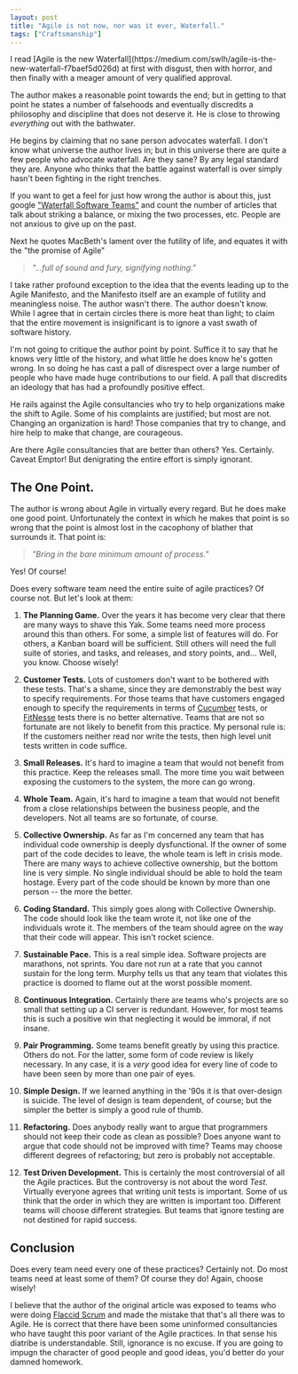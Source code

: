 ```yaml
---
layout: post
title: "Agile is not now, nor was it ever, Waterfall."
tags: ["Craftsmanship"]
---
```

<meta http-equiv="refresh" content="3; url=http://blog.8thlight.com/uncle-bob/2015/10/16/agile-and-waterfall.html" />
I read [Agile is the new Waterfall](https://medium.com/swlh/agile-is-the-new-waterfall-f7baef5d026d) at first with disgust, then with horror, and then finally with a meager amount of very qualified approval.  

The author makes a reasonable point towards the end; but in getting to that point he states a number of falsehoods and eventually discredits a philosophy and discipline that does not deserve it.  He is close to throwing _everything_ out with the bathwater.

He begins by claiming that no sane person advocates waterfall.  I don't know what universe the author lives in; but in this universe there are quite a few people who advocate waterfall.  Are they sane?  By any legal standard they are.  Anyone who thinks that the battle against waterfall is over simply hasn't been fighting in the right trenches.  

If you want to get a feel for just how wrong the author is about this, just google ["Waterfall Software Teams"](http://bfy.tw/2KPj) and count the number of articles that talk about striking a balance, or mixing the two processes, etc.   People are not anxious to give up on the past. 

Next he quotes MacBeth's lament over the futility of life, and equates it with the "the promise of Agile"

>_"...full of sound and fury, signifying nothing."_

I take rather profound exception to the idea that the events leading up to the Agile Manifesto, and the Manifesto itself are an example of futility and meaningless noise.  The author wasn't there.  The author doesn't know.  While I agree that in certain circles there is more heat than light; to claim that the entire movement is insignificant is to ignore a vast swath of software history.  

I'm not going to critique the author point by point.  Suffice it to say that he knows very little of the history, and what little he does know he's gotten wrong.  In so doing he has cast a pall of disrespect over a large number of people who have made huge contributions to our field.  A pall that discredits an ideology that has had a profoundly positive effect.

He rails against the Agile consultancies who try to help organizations make the shift to Agile.  Some of his complaints are justified; but most are not.  Changing an organization is hard!  Those companies that try to change, and hire help to make that change, are courageous.  

Are there Agile consultancies that are better than others?  Yes.  Certainly.  Caveat Emptor!  But denigrating the entire effort is simply ignorant.  

## The One Point.

The author is wrong about Agile in virtually every regard.  But he does make one good point.  Unfortunately the context in which he makes that point is so wrong that the point is almost lost in the cacophony of blather that surrounds it.  That point is:

>_"Bring in the bare minimum amount of process."_ 

Yes!  Of course!

Does every software team need the entire suite of agile practices?  Of course not.  But let's look at them:

1. **The Planning Game.** Over the years it has become very clear that there are many ways to shave this Yak.  Some teams need more process around this than others.  For some, a simple list of features will do. For others, a Kanban board will be sufficient.  Still others will need the full suite of stories, and tasks, and releases, and story points, and...   Well, you know.  Choose wisely!

2. **Customer Tests.** Lots of customers don't want to be bothered with these tests.  That's a shame, since they are demonstrably the best way to specify requirements.  For those teams that have customers engaged enough to specify the requirements in terms of [Cucumber](https://cucumber.io/) tests, or [FitNesse](http://fitnesse.org) tests there is no better alternative.  Teams that are not so fortunate are not likely to benefit from this practice.  My personal rule is:  If the customers neither read nor write the tests, then high level unit tests written in code suffice.

3. **Small Releases.**  It's hard to imagine a team that would not benefit from this practice.  Keep the releases small.  The more time you wait between exposing the customers to the system, the more can go wrong.

4. **Whole Team.**  Again, it's hard to imagine a team that would not benefit from a close relationships between the business people, and the developers.  Not all teams are so fortunate, of course.

5. **Collective Ownership.** As far as I'm concerned any team that has individual code ownership is deeply dysfunctional.  If the owner of some part of the code decides to leave, the whole team is left in crisis mode.  There are many ways to achieve collective ownership, but the bottom line is very simple.  No single individual should be able to hold the team hostage.  Every part of the code should be known by more than one person -- the more the better.

6. **Coding Standard.**  This simply goes along with Collective Ownership.  The code should look like the team wrote it, not like one of the individuals wrote it.  The members of the team should agree on the way that their code will appear.  This isn't rocket science.

7. **Sustainable Pace.**  This is a real simple idea.  Software projects are marathons, not sprints.  You dare not run at a rate that you cannot sustain for the long term.  Murphy tells us that any team that violates this practice is doomed to flame out at the worst possible moment.

8. **Continuous Integration.**  Certainly there are teams who's projects are so small that setting up a CI server is redundant.  However, for most teams this is such a positive win that neglecting it would be immoral, if not insane.

9. **Pair Programming.**  Some teams benefit greatly by using this practice.  Others do not.  For the latter, some form of code review is likely necessary.  In any case, it is a _very_ good idea for every line of code to have been seen by more than one pair of eyes.

10. **Simple Design.**  If we learned anything in the '90s it is that over-design is suicide.  The level of design is team dependent, of course; but the simpler the better is simply a good rule of thumb.  

11. **Refactoring.**  Does anybody really want to argue that programmers should not keep their code as clean as possible?  Does anyone want to argue that code should not be improved with time?  Teams may choose different degrees of refactoring; but zero is probably not acceptable.

12.  **Test Driven Development.**  This is certainly the most controversial of all the Agile practices.  But the controversy is not about the word _Test_.  Virtually everyone agrees that writing unit tests is important.  Some of us think that the order in which they are written is important too.  Different teams will choose different strategies.  But teams that ignore testing are not destined for rapid success.  

## Conclusion  
Does every team need every one of these practices?  Certainly not.  Do most teams need at least some of them?  Of course they do!  Again, choose wisely!

I believe that the author of the original article was exposed to teams who were doing [Flaccid Scrum](http://martinfowler.com/bliki/FlaccidScrum.html) and made the mistake that that's all there was to Agile.  He is correct that there have been some uninformed consultancies who have taught this poor variant of the Agile practices.  In that sense his diatribe is understandable.  Still, ignorance is no excuse.  If you are going to impugn the character of good people and good ideas, you'd better do your damned homework.
